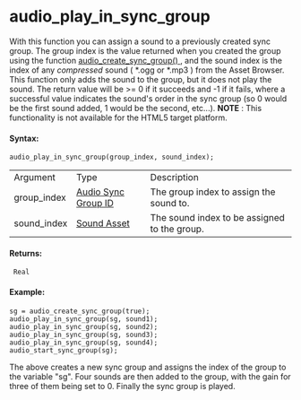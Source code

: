 # audio_play_in_sync_group

With this function you can assign a sound to a previously created sync
group. The group index is the value returned when you created the group
using the function [ audio_create_sync_group()
](audio_create_sync_group) , and the sound index is the index of any
*compressed* sound ( \*.ogg or \*.mp3 ) from the Asset Browser. This
function only adds the sound to the group, but it does not play the
sound. The return value will be \>= 0 if it succeeds and -1 if it fails,
where a successful value indicates the sound's order in the sync group
(so 0 would be the first sound added, 1 would be the second, etc...).
**NOTE** : This functionality is not available for the HTML5 target
platform.

#### Syntax:

``` gml
audio_play_in_sync_group(group_index, sound_index);
```

|             |                                                                                                                                                      |                                              |
|-------------|------------------------------------------------------------------------------------------------------------------------------------------------------|----------------------------------------------|
| Argument    | Type                                                                                                                                                 | Description                                  |
| group_index |  [Audio Sync Group ID](../../../../../../GameMaker_Language/GML_Reference/Asset_Management/Audio/Audio_Synchronisation/audio_create_sync_group)  | The group index to assign the sound to.      |
| sound_index |  [Sound Asset](../../../../../../The_Asset_Editors/Sounds)                                                                                       | The sound index to be assigned to the group. |

#### Returns:

``` gml
 Real
```

#### Example:

``` gml
sg = audio_create_sync_group(true);
audio_play_in_sync_group(sg, sound1);
audio_play_in_sync_group(sg, sound2);
audio_play_in_sync_group(sg, sound3);
audio_play_in_sync_group(sg, sound4);
audio_start_sync_group(sg);
```

The above creates a new sync group and assigns the index of the group to
the variable "sg". Four sounds are then added to the group, with the
gain for three of them being set to 0. Finally the sync group is played.
